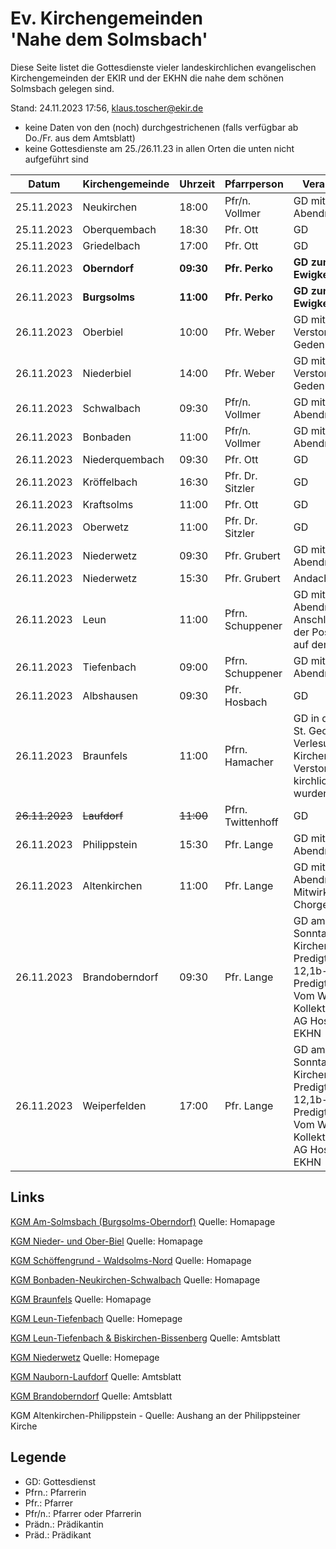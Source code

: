 # Ev. Kirchengemeinden<br>'Nahe dem Solmsbach'
Diese Seite listet die Gottesdienste vieler landeskirchlichen evangelischen Kirchengemeinden
der EKIR und der EKHN die nahe dem schönen Solmsbach gelegen sind.

Stand: 24.11.2023 17:56, klaus.toscher@ekir.de
- keine Daten von den (noch) durchgestrichenen (falls verfügbar ab Do./Fr. aus dem Amtsblatt)
- keine Gottesdienste am 25./26.11.23 in allen Orten die unten nicht aufgeführt sind

Datum        | Kirchengemeinde | Uhrzeit    | Pfarrperson       | Veranstaltung |
------------ | --------------- | ---------- | ----------------- | ------------- |
25.11.2023   | Neukirchen      | 18:00      | Pfr/n. Vollmer    | GD mit Abendmahl |
25.11.2023   | Oberquembach    | 18:30      | Pfr. Ott          | GD            |
25.11.2023   | Griedelbach     | 17:00      | Pfr. Ott          | GD            |
26.11.2023   | **Oberndorf**   | **09:30**  | **Pfr. Perko**    | **GD zum Ewigkeitssonttag**     |
26.11.2023   | **Burgsolms**   | **11:00**  | **Pfr. Perko**    | **GD zum Ewigkeitssonttag**     |
26.11.2023   | Oberbiel        | 10:00      | Pfr. Weber        | GD mit Verstorbenen Gedenken |
26.11.2023   | Niederbiel      | 14:00      | Pfr. Weber        | GD mit Verstorbenen Gedenken |
26.11.2023   | Schwalbach      | 09:30      | Pfr/n. Vollmer    | GD mit Abendmahl |
26.11.2023   | Bonbaden        | 11:00      | Pfr/n. Vollmer    | GD mit Abendmahl |
26.11.2023   | Niederquembach  | 09:30      | Pfr. Ott          | GD            |
26.11.2023   | Kröffelbach     | 16:30      | Pfr. Dr. Sitzler  | GD            |
26.11.2023   | Kraftsolms      | 11:00      | Pfr. Ott          | GD            |
26.11.2023   | Oberwetz        | 11:00      | Pfr. Dr. Sitzler  | GD            |
26.11.2023   | Niederwetz      | 09:30      | Pfr. Grubert      | GD mit Abendmahl |
26.11.2023   | Niederwetz      | 15:30      | Pfr. Grubert      | Andacht Friedhof |
26.11.2023   | Leun            | 11:00      | Pfrn. Schuppener  | GD mit Abendmahl, im Anschluss spielt der Posaunenchor auf dem Friedhof |
26.11.2023   | Tiefenbach      | 09:00      | Pfrn. Schuppener  | GD mit Abendmahl |
26.11.2023   | Albshausen      | 09:30      | Pfr. Hosbach      | GD            |
26.11.2023   | Braunfels       | 11:00      | Pfrn. Hamacher    | GD in der Kirche St. Georgen mit Verlesung der im Kirchenjahr Verstorbenen, die kirchlich bestattet wurden |
~~26.11.2023~~   | ~~Laufdorf~~        | ~~11:00~~      | Pfrn. Twittenhoff | GD  |
26.11.2023   | Philippstein    | 15:30      | Pfr. Lange        | GD mit Abendmahl |
26.11.2023   | Altenkirchen    | 11:00      | Pfr. Lange        | GD mit Abendmahl unter Mitwirkung der Chorgemeinschaft |
26.11.2023   | Brandoberndorf  | 09:30      | Pfr. Lange        | GD am letzten Sonntag des Kirchenjahrs, Predigttext: Daniel 12,1b-3, Predigtthema: Vom Weltenende, Kollekte für die AG Hospiz der EKHN |
26.11.2023   | Weiperfelden    | 17:00      | Pfr. Lange        | GD am letzten Sonntag des Kirchenjahrs, Predigttext: Daniel 12,1b-3, Predigtthema: Vom Weltenende, Kollekte für die AG Hospiz der EKHN |

## Links

[KGM Am-Solmsbach (Burgsolms-Oberndorf)](https://burgsolms.ekir.de) Quelle: Homapage

[KGM Nieder- und Ober-Biel](http://www.kirche-niederbiel.de/termine) Quelle: Homapage

[KGM Schöffengrund - Waldsolms-Nord](https://schoeffengrund-waldsolms.ekir.de) Quelle: Homapage

[KGM Bonbaden-Neukirchen-Schwalbach](https://www.evangelisch-bonbaden-schwalbach-neukirchen.de/gottesdienste/) Quelle: Homapage

[KGM Braunfels](https://www.evangelisch-in-braunfels.de) Quelle: Homapage

[KGM Leun-Tiefenbach](http://evangelische-kirchengemeinde-leun.de/gottesdiensplan/) Quelle: Homepage

[KGM Leun-Tiefenbach & Biskirchen-Bissenberg](https://ol.wittich.de/titel/1108/) Quelle: Amtsblatt

[KGM Niederwetz](https://www.kirchengemeinde-nwrk.de/gemeinde-info/niederwetz/) Quelle: Homepage

[KGM Nauborn-Laufdorf](https://ol.wittich.de/titel/1161/) Quelle: Amtsblatt

[KGM Brandoberndorf](https://ol.wittich.de/titel/1212/) Quelle: Amtsblatt

KGM Altenkirchen-Philippstein - Quelle: Aushang an der Philippsteiner Kirche

## Legende
- GD: Gottesdienst
- Pfrn.: Pfarrerin
- Pfr.: Pfarrer
- Pfr/n.: Pfarrer oder Pfarrerin
- Prädn.: Prädikantin
- Präd.: Prädikant
